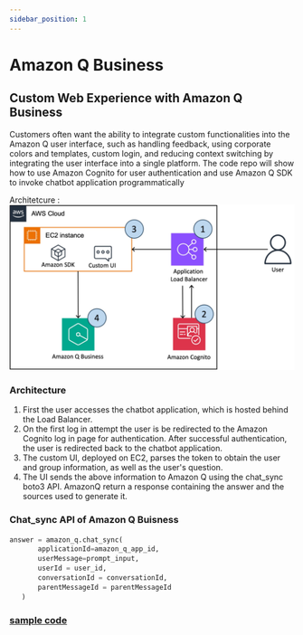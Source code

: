 ```yaml
---
sidebar_position: 1
---
```

# Amazon Q Business

## Custom Web Experience with Amazon Q Business

Customers often want the ability to integrate custom functionalities into the Amazon Q user interface, such as handling feedback, using corporate colors and templates, custom login, and reducing context switching by integrating the user interface into a single platform. The code repo will show how to use Amazon Cognito for user authentication and use Amazon Q SDK to invoke chatbot application programmatically

Architetcure : 
![arch](./img/arch.jpg)


### Architecture
1.	First the user accesses the chatbot application, which is hosted behind the Load Balancer.
2.	On the first log in attempt the user is be redirected to the Amazon Cognito log in page for authentication. After successful authentication, the user is redirected back to the chatbot application.
3.	The custom UI, deployed on EC2, parses the token to obtain the user and group information, as well as the user's question. 
4.	The UI sends the above information to Amazon Q using the chat_sync boto3 API. AmazonQ return a response containing the answer and the sources used to generate it.

### Chat_sync API of Amazon Q Buisness
 ```python
answer = amazon_q.chat_sync(
        applicationId=amazon_q_app_id,
        userMessage=prompt_input,
        userId = user_id,
        conversationId = conversationId,
        parentMessageId = parentMessageId
    )

  ```

### [sample code](https://github.com/aws-samples/custom-web-experience-with-amazon-q-business/tree/main)

